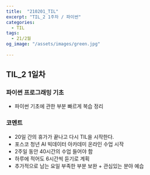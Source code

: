 ```yaml
---
title:  "210201_TIL"
excerpt: "TIL_2 1주차 / 파이썬"
categories:
  - TIL
tags:
  - 21/2월
og_image: "/assets/images/green.jpg"
  
---
```

## TIL_2 1일차

### 파이썬 프로그래밍 기초
- 파이썬 기초에 관한 부분 빠르게 복습 정리


### 코멘트
- 20일 간의 휴가가 끝나고 다시 TIL을 시작한다.
- 포스코 청년 AI 빅데이터 아카데미 온라인 수업 시작
- 2주일 동안 40시간의 수업 들어야 함
- 하루에 적어도 6시간씩 듣기로 계획
- 추가적으로 남는 요일 부족한 부분 보완 + 관심있는 분야 예습